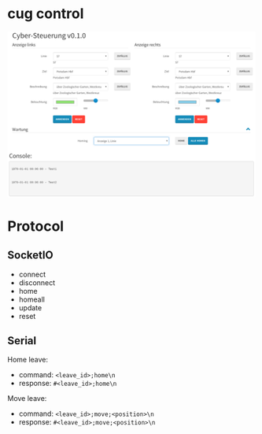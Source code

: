 # cug control

![cyber cug control](cybersteuerung_v0.1.0.png)

# Protocol

## SocketIO

  - connect
  - disconnect
  - home
  - homeall
  - update
  - reset

## Serial

Home leave:

  - command: `<leave_id>;home\n`
  - response: `#<leave_id>;home\n`

Move leave:

  - command: `<leave_id>;move;<position>\n`
  - response: `#<leave_id>;move;<position>\n`
